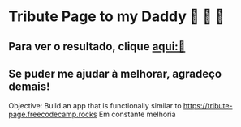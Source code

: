 # Tribute Page to my Daddy 🥰 💚 🥰
## Para ver o resultado, clique [aqui:💓](https://tribute-page-to-daddy.vercel.app/)

## Se puder me ajudar à melhorar, agradeço demais!

Objective: Build an app that is functionally similar to https://tribute-page.freecodecamp.rocks
Em constante melhoria 
